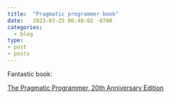 ```yaml
---
title:  "Pragmatic programmer book"
date:   2023-03-25 06:48:02 -0700
categories:
  - blog
type:
- post
- posts
---
```


Fantastic book:

[The Pragmatic Programmer, 20th Anniversary Edition](https://pragprog.com/titles/tpp20/the-pragmatic-programmer-20th-anniversary-edition/)